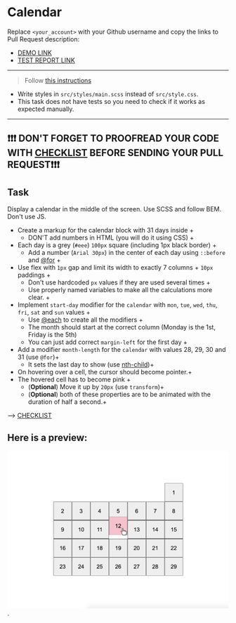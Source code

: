 # Calendar
Replace `<your_account>` with your Github username and copy the links to Pull Request description:
- [DEMO LINK](https://kosserzh.github.io/layout_calendar/)
- [TEST REPORT LINK](https://kosserzh.github.io/layout_calendar/report/html_report/)

___
> Follow [this instructions](https://github.com/mate-academy/layout_task-guideline#how-to-solve-the-layout-tasks-on-github)

- Write styles in `src/styles/main.scss` instead of `src/style.css`.
- This task does not have tests so you need to check if it works as expected manually.
___

## ❗️❗️❗️ DON'T FORGET TO PROOFREAD YOUR CODE WITH [CHECKLIST](https://github.com/mate-academy/layout_calendar/blob/master/checklist.md) BEFORE SENDING YOUR PULL REQUEST❗️❗️❗️

## Task
Display a calendar in the middle of the screen. Use SCSS and follow BEM. Don't use JS.

- Create a markup for the calendar block with 31 days inside +
  - DON'T add numbers in HTML (you will do it using CSS) +
- Each day is a grey (`#eee`) `100px` square (including 1px black border) +
  - Add a number (`Arial 30px`) in the center of each day using `::before` and [@for](https://sass-lang.com/documentation/at-rules/control/for) +
- Use flex with `1px` gap and limit its width to exactly 7 columns + `10px` paddings +
  - Don't use hardcoded `px` values if they are used several times +
  - Use properly named variables to make all the calculations more clear. +
- Implement `start-day` modifier for the `calendar` with `mon`, `tue`, `wed`, `thu`, `fri`, `sat` and `sun` values +
  - Use [@each](https://sass-lang.com/documentation/at-rules/control/each) to create all the modifiers +
  - The month should start at the correct column (Monday is the 1st, Friday is the 5th)
  - You can just add correct `margin-left` for the first day +
- Add a modifier `month-length` for the `calendar` with values 28, 29, 30 and 31 (use `@for`)+
  - It sets the last day to show (use [nth-child](https://css-tricks.com/how-nth-child-works/))+
- On hovering over a cell, the cursor should become pointer.+
- The hovered cell has to become pink +
  - (**Optional**) Move it up by `20px` (use `transform`)+
  - (**Optional**) both of these properties are to be animated with the duration of half a second.+

--> [CHECKLIST](https://github.com/mate-academy/layout_calendar/blob/master/checklist.md)

## Here is a preview:
![reference image](reference.png).
